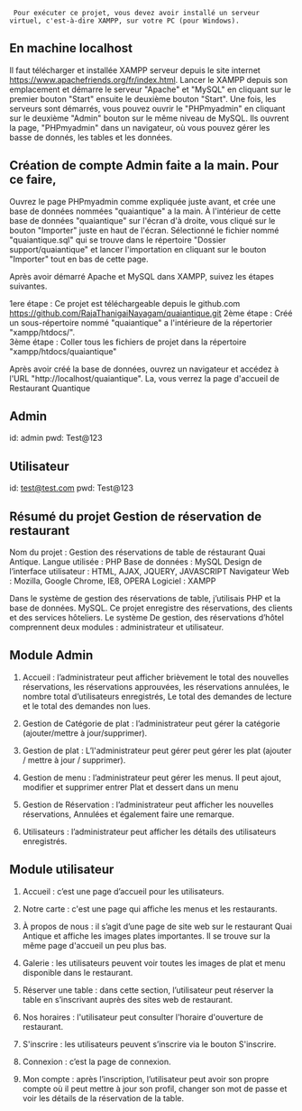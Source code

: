 
     Pour exécuter ce projet, vous devez avoir installé un serveur virtuel, c'est-à-dire XAMPP, sur votre PC (pour Windows). 


En machine localhost 
-----------------------
   Il faut télécharger et installée XAMPP serveur depuis le site internet https://www.apachefriends.org/fr/index.html. Lancer le XAMPP depuis son emplacement et démarre le serveur "Apache" et "MySQL" en cliquant sur le premier bouton "Start" ensuite le deuxième bouton "Start". Une fois, les serveurs sont démarrés, vous pouvez ouvrir le "PHPmyadmin" en cliquant sur le deuxième "Admin" bouton sur le même niveau de MySQL. Ils ouvrent la page, "PHPmyadmin" dans un navigateur, où vous pouvez gérer les basse de donnés, les tables et les données.


Création de compte Admin faite a la main. Pour ce faire, 
--------------------------------------------------------
   Ouvrez le page PHPmyadmin comme expliquée juste avant, et crée une base de données nommées "quaiantique" a la main. À l'intérieur de cette base de données "quaiantique" sur l'écran d'à droite, vous cliqué sur le bouton "Importer" juste en haut de l'écran. Sélectionné le fichier nommé "quaiantique.sql" qui se trouve dans le répertoire "Dossier support/quaiantique" et lancer l'importation en cliquant sur le bouton "Importer" tout en bas de cette page.  


Après avoir démarré Apache et MySQL dans XAMPP, suivez les étapes suivantes.

1ere étape : Ce projet est téléchargeable depuis le github.com 
		 https://github.com/RajaThanigaiNayagam/quaiantique.git
2ème étape : Créé un sous-répertoire nommé "quaiantique" a l'intérieure de la répertorier "xampp/htdocs/".   
3ème étape : Coller tous les fichiers de projet dans la répertoire "xampp/htdocs/quaiantique"


Après avoir créé la base de données, ouvrez un navigateur et accédez à l'URL "http://localhost/quaiantique".  La, vous verrez la page d'accueil de Restaurant Quantique

Admin
------
id: admin
pwd: Test@123



Utilisateur
-----------
id: test@test.com
pwd: Test@123      


         
         
         
Résumé du projet
Gestion de réservation de restaurant
------------------------------------
Nom du projet : Gestion des réservations de table de réstaurant Quai Antique.
Langue utilisée : PHP
Base de données : MySQL
Design de l’interface utilisateur : HTML, AJAX, JQUERY, JAVASCRIPT
Navigateur Web : Mozilla, Google Chrome, IE8, OPERA
Logiciel : XAMPP

Dans le système de gestion des réservations de table, j’utilisais PHP et la base de données.
MySQL. Ce projet enregistre des réservations, des clients et des services hôteliers. Le système
De gestion, des réservations d’hôtel comprennent deux modules : administrateur et utilisateur.


Module Admin
------------

1. Accueil : l’administrateur peut afficher brièvement le total des nouvelles réservations, les
réservations approuvées, les réservations annulées, le nombre total d’utilisateurs enregistrés,
Le total des demandes de lecture et le total des demandes non lues.

2. Gestion de Catégorie de plat : l’administrateur peut gérer la catégorie (ajouter/mettre à jour/supprimer).

3. Gestion de plat : L’l'administrateur peut gérer peut gérer les plat (ajouter / mettre à jour / supprimer).

4. Gestion de menu : l’administrateur peut gérer les menus. Il peut ajout, modifier et supprimer entrer Plat et dessert dans un menu

5. Gestion de Réservation : l’administrateur peut afficher les nouvelles réservations,
Annulées et également faire une remarque.

6. Utilisateurs : l’administrateur peut afficher les détails des utilisateurs enregistrés.



Module utilisateur
------------------

1. Accueil : c’est une page d’accueil pour les utilisateurs.

2. Notre carte : c'est une page qui affiche les menus et les restaurants.

3. À propos de nous : il s’agit d’une page de site web sur le restaurant Quai Antique et affiche les images plates importantes. Il se trouve sur la même page d'accueil un peu plus bas.

4. Galerie : les utilisateurs peuvent voir toutes les images de plat et menu disponible dans le restaurant.

5. Réserver une table : dans cette section, l’utilisateur peut réserver la table en s’inscrivant auprès des sites web de restaurant.

6. Nos horaires : l'utilisateur peut consulter l'horaire d'ouverture de restaurant.

7. S'inscrire : les utilisateurs peuvent s’inscrire via le bouton S'inscrire.

8. Connexion : c’est la page de connexion.

9. Mon compte : après l’inscription, l’utilisateur peut avoir son propre compte où il peut mettre à jour son profil, changer son mot de passe et voir les détails de la réservation de la table.